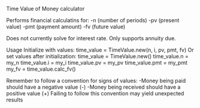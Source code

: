 Time Value of Money calculator

Performs financial calculatins for:
-n (number of periods)
-pv (present value)
-pmt (payment amount)
-fv (future value)

Does not currently solve for interest rate. Only supports annuity due.

Usage
Initialize with values:
    time_value = TimeValue.new(n, i, pv, pmt, fv)
Or set values after initialization:
    time_value = TimeValue.new()
    time_value.n = my_n
    time_value.i = my_i
    time_value.pv = my_pv
    time_value.pmt = my_pmt
    my_fv = time_value.calc_fv()

Remember to follow a convention for signs of values:
-Money being paid should have a negative value (-)
-Money being received should have a positive value (+)
Failing to follow this convention may yield unexpected results